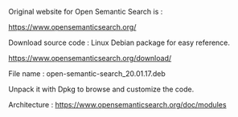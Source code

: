 Original website for Open Semantic Search is :

https://www.opensemanticsearch.org/

Download source code : Linux Debian package for easy reference.

https://www.opensemanticsearch.org/download/

File name : open-semantic-search_20.01.17.deb

Unpack it with Dpkg to browse and customize the code.

Architecture : https://www.opensemanticsearch.org/doc/modules
